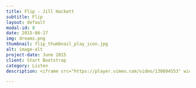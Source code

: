 ```yaml
---
title: Flip - Jill Hackett
subtitle: Flip
layout: default
modal-id: 8
date: 2015-06-17
img: dreams.png
thumbnail: flip_thumbnail_play_icon.jpg
alt: image-alt
project-date: June 2015
client: Start Bootstrap
category: Listen
description: <iframe src="https://player.vimeo.com/video/130894553" width="560" height="315" frameborder="0" webkitallowfullscreen mozallowfullscreen allowfullscreen></iframe>

---
```

